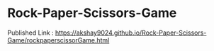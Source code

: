 # Rock-Paper-Scissors-Game


Published Link : https://akshay9024.github.io/Rock-Paper-Scissors-Game/rockpaperscissorGame.html
